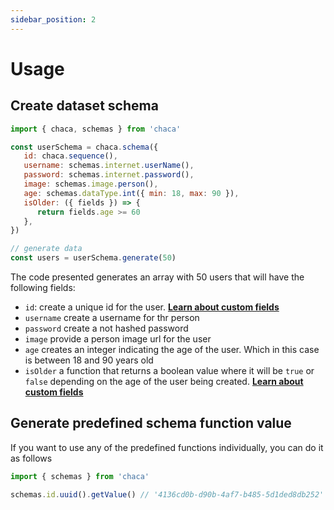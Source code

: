 ```yaml
---
sidebar_position: 2
---
```


# Usage

## Create dataset schema

```js
import { chaca, schemas } from 'chaca'

const userSchema = chaca.schema({
   id: chaca.sequence(),
   username: schemas.internet.userName(),
   password: schemas.internet.password(),
   image: schemas.image.person(),
   age: schemas.dataType.int({ min: 18, max: 90 }),
   isOlder: ({ fields }) => {
      return fields.age >= 60
   },
})

// generate data
const users = userSchema.generate(50)
```

The code presented generates an array with 50 users that will have the following fields:

-  `id`: create a unique id for the user. **[Learn about custom fields](../fields-type/sequence)**
-  `username` create a username for thr person
-  `password` create a not hashed password
-  `image` provide a person image url for the user
-  `age` creates an integer indicating the age of the user. Which in this case is between 18 and 90 years old
-  `isOlder` a function that returns a boolean value where it will be `true` or `false` depending on the age of the user being created. **[Learn about custom fields](../fields-type/custom)**

## Generate predefined schema function value

If you want to use any of the predefined functions individually, you can do it as follows

```js
import { schemas } from 'chaca'

schemas.id.uuid().getValue() // '4136cd0b-d90b-4af7-b485-5d1ded8db252'
```
